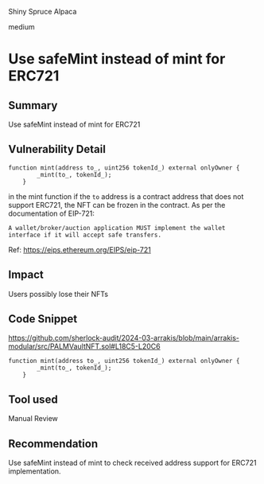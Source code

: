 Shiny Spruce Alpaca

medium

# Use safeMint instead of mint for ERC721

## Summary
Use safeMint instead of mint for ERC721
## Vulnerability Detail
```solidity
function mint(address to_, uint256 tokenId_) external onlyOwner {
        _mint(to_, tokenId_);
    }
```
in the mint function if the `to` address is a contract address that does not support ERC721, the NFT can be frozen in the contract.
As per the documentation of EIP-721:

    A wallet/broker/auction application MUST implement the wallet interface if it will accept safe transfers.

Ref: https://eips.ethereum.org/EIPS/eip-721

## Impact
Users possibly lose their NFTs
## Code Snippet
https://github.com/sherlock-audit/2024-03-arrakis/blob/main/arrakis-modular/src/PALMVaultNFT.sol#L18C5-L20C6

```solidity
function mint(address to_, uint256 tokenId_) external onlyOwner {
        _mint(to_, tokenId_);
    }
```
## Tool used

Manual Review

## Recommendation
Use safeMint instead of mint to check received address support for ERC721 implementation.